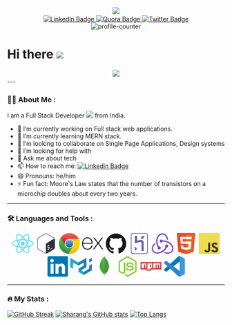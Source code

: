 
<div id="header" align="center">
  <img src="https://media.giphy.com/media/jdPMeyv9rn0hZHh8n9/giphy.gif" width="150"/>
</div>

<div id="badges" align="center">
  <a href="https://www.linkedin.com/in/sharangahirekar1/">
    <img src="https://img.shields.io/badge/LinkedIn-blue?style=for-the-badge&logo=linkedin&logoColor=white" alt="LinkedIn Badge"/>
  </a>
  <a href="https://www.quora.com/profile/Sharang-Ahirekar">
    <img src="https://img.shields.io/badge/Quora-white?style=for-the-badge&logo=Quora&logoColor=red" alt="Quora Badge"/>
  </a>
  <a href="https://twitter.com/Sharang010">
    <img src="https://img.shields.io/badge/Twitter-blue?style=for-the-badge&logo=twitter&logoColor=white" alt="Twitter Badge"/>
  </a>
</div>

<div align='center'><img src="https://komarev.com/ghpvc/?username=sharangahirekar1" alt="profile-counter"/></div>
<h1 aling="center">
  Hi there
  <img src="https://media.giphy.com/media/hvRJCLFzcasrR4ia7z/giphy.gif" width="30px"/>
</h1>
<div align="center">
<img src="https://media.giphy.com/media/SpopD7IQN2gK3qN4jS/giphy.gif" width="400px"/>
</div>
---

### :man_technologist: About Me : 
I am a Full Stack Developer <img src="https://media.giphy.com/media/WUlplcMpOCEmTGBtBW/giphy.gif" width="30"> from India.
- 🔭 I’m currently working on Full stack web applications.
- 🌱 I’m currently learning MERN stack.
- 👯 I’m looking to collaborate on Single Page Applications, Design systems
- 🤔 I’m looking for help with 
- 💬 Ask me about tech
- 📫 How to reach me: [![Linkedin Badge](https://img.shields.io/badge/-sharangahirekar1-blue?style=flat&logo=Linkedin&logoColor=white)](https://www.linkedin.com/in/sharangahirekar1/)
- 😄 Pronouns: he/him
- ⚡ Fun fact: Moore's Law states that the number of transistors on a microchip doubles about every two years.

---

### :hammer_and_wrench: Languages and Tools :
<div align='center'>
  <img src='https://github.com/devicons/devicon/blob/master/icons/react/react-original.svg' width='50px'/>
  <img src='https://github.com/devicons/devicon/blob/master/icons/bash/bash-plain.svg' width='50px'/>
  <img src='https://github.com/devicons/devicon/blob/master/icons/chrome/chrome-original.svg' width='50px'/>
  <img src='https://github.com/devicons/devicon/blob/master/icons/express/express-original.svg' width='50px'/>
  <img src='https://github.com/devicons/devicon/blob/master/icons/github/github-original.svg' width='50px'/>
  <img src='https://github.com/devicons/devicon/blob/master/icons/heroku/heroku-original.svg' width='50px'/>
  <img src='https://github.com/devicons/devicon/blob/master/icons/redux/redux-original.svg' width='50px'/>
  <img src='https://github.com/devicons/devicon/blob/master/icons/html5/html5-original.svg' width='50px'/>
  <img src='https://github.com/devicons/devicon/blob/master/icons/javascript/javascript-original.svg' width='50px'/>
  <img src='https://github.com/devicons/devicon/blob/master/icons/linkedin/linkedin-original.svg' width='50px'/>
  <img src='https://github.com/devicons/devicon/blob/master/icons/materialui/materialui-original.svg' width='50px'/>
  <img src='https://github.com/devicons/devicon/blob/master/icons/mongodb/mongodb-original.svg' width='50px'/>
  <img src='https://github.com/devicons/devicon/blob/master/icons/nodejs/nodejs-original.svg' width='50px'/>
  <img src='https://github.com/devicons/devicon/blob/master/icons/npm/npm-original-wordmark.svg' width='50px'/>
  <img src='https://github.com/devicons/devicon/blob/master/icons/vscode/vscode-original.svg' width='50px'/>
</div>

---

### :fire: My Stats :
[![GitHub Streak](http://github-readme-streak-stats.herokuapp.com?user=sharangahirekar1&theme=flag-india&hide_border=true)](https://git.io/streak-stats)
[![Sharang's GitHub stats](https://github-readme-stats.vercel.app/api?username=sharangahirekar1)](https://github.com/anuraghazra/github-readme-stats)
[![Top Langs](https://github-readme-stats.vercel.app/api/top-langs/?username=sharangahirekar1&layout=compact&theme=vision-friendly-dark)](https://github.com/anuraghazra/github-readme-stats)

